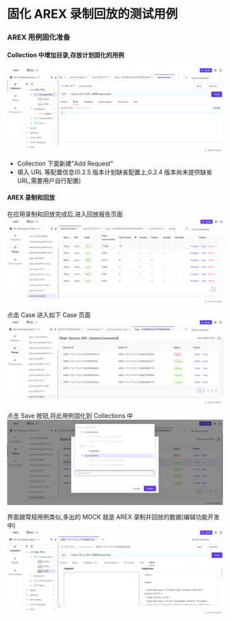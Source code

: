 # 固化 AREX 录制回放的测试用例

### AREX 用例固化准备

#### Collection 中增加目录,存放计划固化的用例

![](../resource/c5.8.png)

- Collection 下面新建"Add Request"
- 填入 URL 等配置信息(0.2.5 版本计划缺省配置上,0.2.4 版本尚未提供缺省 URL,需要用户自行配置)

#### AREX 录制和回放

在应用录制和回放完成后,进入回放报告页面
![](../resource/c5.9.png)

点击 Case 进入如下 Case 页面
![](../resource/c5.10.png)

点击 Save 按钮,将此用例固化到 Collections 中
![](../resource/c5.11.png)

界面跟常规用例类似,多出的 MOCK 就是 AREX 录制并回放的数据(编辑功能开发中)
![](../resource/c5.12.png)
